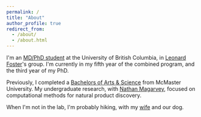 ```yaml
---
permalink: /
title: "About"
author_profile: true
redirect_from: 
  - /about/
  - /about.html
---
```


I'm an [MD/PhD student](http://mdprogram.med.ubc.ca/mdphd/) at the University of British Columbia, in [Leonard Foster](https://www.msl.ubc.ca/people/dr-leonard-foster/)'s group. I'm currently in my fifth year of the combined program, and the third year of my PhD. 

Previously, I completed a [Bachelors of Arts & Science](https://artsci.mcmaster.ca) from McMaster University. My undergraduate research, with [Nathan Magarvey](https://chemistry.mcmaster.ca/component/comprofiler/userprofile/magarv.html), focused on computational methods for natural product discovery. 

When I'm not in the lab, I'm probably hiking, with my [wife](https://www.rbs.ca/members/jessie-lu/) and our dog. 
